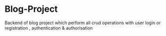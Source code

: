# Blog-Project
Backend of blog project which perform all crud operations with user login or registration , authentication &amp; authorisation
